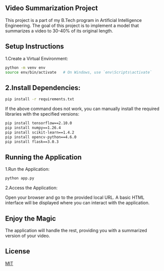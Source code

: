 ## Video Summarization Project

This project is a part of my B.Tech program in Artificial Intelligence Engineering. The goal of this project is to implement a model that summarizes a video to 30-40% of its original length.

## Setup Instructions

1.Create a Virtual Environment:

```bash
python -m venv env
source env/bin/activate   # On Windows, use `env\Scripts\activate`
```

## 2.Install Dependencies:

```bash
pip install -r requirements.txt
```
If the above command does not work, you can manually install the required libraries with the specified versions:
```bash
pip install tensorflow==2.10.0
pip install numpy==1.26.4
pip install scikit-learn==1.4.2
pip install opencv-python==4.6.0
pip install flask==3.0.3
```

## Running the Application

1.Run the Application:
```bash
python app.py
```
2.Access the Application:

Open your browser and go to the provided local URL. A basic HTML interface will be displayed where you can interact with the application.
## Enjoy the Magic

The application will handle the rest, providing you with a summarized version of your video.

## License

[MIT](https://choosealicense.com/licenses/mit/)
